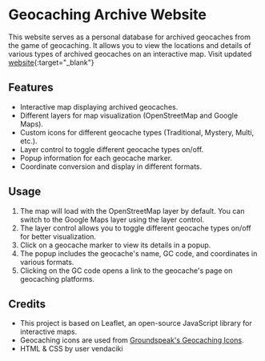 # Geocaching Archive Website

This website serves as a personal database for archived geocaches from the game of geocaching. It allows you to view the locations and details of various types of archived geocaches on an interactive map.
Visit updated [website](http://archivkesi.unas.cz/){:target="_blank"}


## Features

- Interactive map displaying archived geocaches.
- Different layers for map visualization (OpenStreetMap and Google Maps).
- Custom icons for different geocache types (Traditional, Mystery, Multi, etc.).
- Layer control to toggle different geocache types on/off.
- Popup information for each geocache marker.
- Coordinate conversion and display in different formats.

## Usage

1. The map will load with the OpenStreetMap layer by default. You can switch to the Google Maps layer using the layer control.
2. The layer control allows you to toggle different geocache types on/off for better visualization.
3. Click on a geocache marker to view its details in a popup.
4. The popup includes the geocache's name, GC code, and coordinates in various formats.
5. Clicking on the GC code opens a link to the geocache's page on geocaching platforms.

## Credits

- This project is based on Leaflet, an open-source JavaScript library for interactive maps.
- Geocaching icons are used from [Groundspeak's Geocaching Icons](https://www.geocaching.com/about/icons.aspx).
- HTML & CSS by user vendaciki





